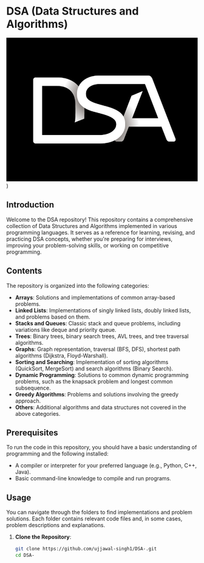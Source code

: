 # DSA (Data Structures and Algorithms)

![DSA Image](dsa_logo.jpg))

## Introduction

Welcome to the DSA repository! This repository contains a comprehensive collection of Data Structures and Algorithms implemented in various programming languages. It serves as a reference for learning, revising, and practicing DSA concepts, whether you're preparing for interviews, improving your problem-solving skills, or working on competitive programming.

## Contents

The repository is organized into the following categories:

- **Arrays**: Solutions and implementations of common array-based problems.
- **Linked Lists**: Implementations of singly linked lists, doubly linked lists, and problems based on them.
- **Stacks and Queues**: Classic stack and queue problems, including variations like deque and priority queue.
- **Trees**: Binary trees, binary search trees, AVL trees, and tree traversal algorithms.
- **Graphs**: Graph representation, traversal (BFS, DFS), shortest path algorithms (Dijkstra, Floyd-Warshall).
- **Sorting and Searching**: Implementation of sorting algorithms (QuickSort, MergeSort) and search algorithms (Binary Search).
- **Dynamic Programming**: Solutions to common dynamic programming problems, such as the knapsack problem and longest common subsequence.
- **Greedy Algorithms**: Problems and solutions involving the greedy approach.
- **Others**: Additional algorithms and data structures not covered in the above categories.

## Prerequisites

To run the code in this repository, you should have a basic understanding of programming and the following installed:

- A compiler or interpreter for your preferred language (e.g., Python, C++, Java).
- Basic command-line knowledge to compile and run programs.

## Usage

You can navigate through the folders to find implementations and problem solutions. Each folder contains relevant code files and, in some cases, problem descriptions and explanations.

1. **Clone the Repository**:

   ```bash
   git clone https://github.com/ujjawal-singh1/DSA-.git
   cd DSA-

